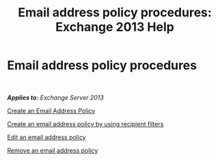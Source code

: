 ﻿---
title: 'Email address policy procedures: Exchange 2013 Help'
TOCTitle: Email address policy procedures
ms:assetid: 7b49b51d-265e-4857-a283-4368e858f8a5
ms:mtpsurl: https://technet.microsoft.com/en-us/library/Aa998940(v=EXCHG.150)
ms:contentKeyID: 49289317
ms.date: 05/13/2016
mtps_version: v=EXCHG.150
---

# Email address policy procedures

 

_**Applies to:** Exchange Server 2013_


[Create an Email Address Policy](create-an-email-address-policy-exchange-2013-help.md)

[Create an email address policy by using recipient filters](create-an-email-address-policy-by-using-recipient-filters-exchange-2013-help.md)

[Edit an email address policy](edit-an-email-address-policy-exchange-2013-help.md)

[Remove an email address policy](remove-an-email-address-policy-exchange-2013-help.md)

